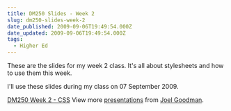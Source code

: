 ```yaml
---
title: DM250 Slides - Week 2
slug: dm250-slides-week-2
date_published: 2009-09-06T19:49:54.000Z
date_updated: 2009-09-06T19:49:54.000Z
tags:
  - Higher Ed
---
```


These are the slides for my week 2 class. It's all about stylesheets and how to use them this week.

I'll use these slides during my class on 07 September 2009.

[DM250 Week 2 - CSS](http://www.slideshare.net/joelgoodman/dm250-week-2-css)
View more [presentations](http://www.slideshare.net/) from [Joel Goodman](http://www.slideshare.net/joelgoodman).

